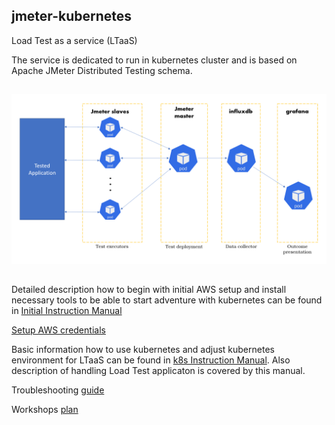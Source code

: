 ## jmeter-kubernetes
Load Test as a service (LTaaS)

The service is dedicated to run in kubernetes cluster
and is based on Apache JMeter Distributed Testing schema.

##
![Alt text](doc/architecture-ltaas.png)

##
Detailed description how to begin with initial AWS setup and install necessary tools to be able to start adventure with kubernetes can be found in [Initial Instruction Manual](https://github.com/adku44/jmeter-kubernetes/blob/main/doc/initial-instruction-manual.md)

[Setup AWS credentials](https://github.com/adku44/jmeter-kubernetes/blob/main/doc/aws-access-setup.md)


Basic information how to use kubernetes and adjust kubernetes environment for LTaaS can be found in [k8s Instruction Manual](https://github.com/adku44/jmeter-kubernetes/blob/main/doc/k8s-instruction-manual.md). Also description of handling Load Test applicaton is covered by this manual. 

Troubleshooting [guide](https://github.com/adku44/jmeter-kubernetes/blob/main/doc/hints.md)

Workshops [plan](https://github.com/adku44/jmeter-kubernetes/blob/main/doc/workshops.md)